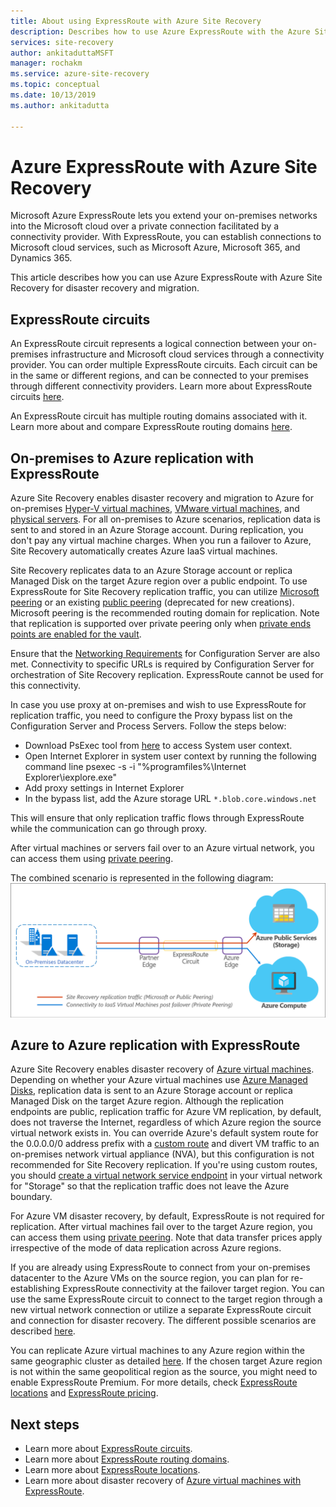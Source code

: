 ```yaml
---
title: About using ExpressRoute with Azure Site Recovery
description: Describes how to use Azure ExpressRoute with the Azure Site Recovery service for disaster recovery and migration.
services: site-recovery
author: ankitaduttaMSFT
manager: rochakm
ms.service: azure-site-recovery
ms.topic: conceptual
ms.date: 10/13/2019
ms.author: ankitadutta

---
```

# Azure ExpressRoute with Azure Site Recovery

Microsoft Azure ExpressRoute lets you extend your on-premises networks into the Microsoft cloud over a private connection facilitated by a connectivity provider. With ExpressRoute, you can establish connections to Microsoft cloud services, such as Microsoft Azure, Microsoft 365, and Dynamics 365.

This article describes how you can use Azure ExpressRoute with Azure Site Recovery for disaster recovery and migration.

## ExpressRoute circuits

An ExpressRoute circuit represents a logical connection between your on-premises infrastructure and Microsoft cloud services through a connectivity provider. You can order multiple ExpressRoute circuits. Each circuit can be in the same or different regions, and can be connected to your premises through different connectivity providers. Learn more about ExpressRoute circuits [here](../expressroute/expressroute-circuit-peerings.md).

An ExpressRoute circuit has multiple routing domains associated with it. Learn more about and compare ExpressRoute routing domains [here](../expressroute/expressroute-circuit-peerings.md#peeringcompare).

## On-premises to Azure replication with ExpressRoute

Azure Site Recovery enables disaster recovery and migration to Azure for on-premises [Hyper-V virtual machines](hyper-v-azure-architecture.md), [VMware virtual machines](vmware-azure-architecture.md), and [physical servers](physical-azure-architecture.md). For all on-premises to Azure scenarios, replication data is sent to and stored in an Azure Storage account. During replication, you don't pay any virtual machine charges. When you run a failover to Azure, Site Recovery automatically creates Azure IaaS virtual machines.

Site Recovery replicates data to an Azure Storage account or replica Managed Disk on the target Azure region over a public endpoint. To use ExpressRoute for Site Recovery replication traffic, you can utilize [Microsoft peering](../expressroute/expressroute-circuit-peerings.md#microsoftpeering) or an existing [public peering](../expressroute/about-public-peering.md) (deprecated for new creations). Microsoft peering is the recommended routing domain for replication. Note that replication is supported over private peering only when [private ends points are enabled for the vault](hybrid-how-to-enable-replication-private-endpoints.md).

Ensure that the [Networking Requirements](vmware-azure-configuration-server-requirements.md#network-requirements) for Configuration Server are also met. Connectivity to specific URLs is required by Configuration Server for orchestration of Site Recovery replication. ExpressRoute cannot be used for this connectivity. 

In case you use proxy at on-premises and wish to use ExpressRoute for replication traffic, you need to configure the Proxy bypass list on the Configuration Server and Process Servers. Follow the steps below:

- Download PsExec tool from [here](/sysinternals/downloads/psexec) to access System user context.
- Open Internet Explorer in system user context by running the following command line
    psexec -s -i "%programfiles%\Internet Explorer\iexplore.exe"
- Add proxy settings in Internet Explorer
- In the bypass list, add the Azure storage URL `*.blob.core.windows.net`

This will ensure that only replication traffic flows through ExpressRoute while the communication can go through proxy.

After virtual machines or servers fail over to an Azure virtual network, you can access them using [private peering](../expressroute/expressroute-circuit-peerings.md#privatepeering). 

The combined scenario is represented in the following diagram:
![On-premises-to-Azure with ExpressRoute](./media/concepts-expressroute-with-site-recovery/site-recovery-with-expressroute.png)

## Azure to Azure replication with ExpressRoute

Azure Site Recovery enables disaster recovery of [Azure virtual machines](azure-to-azure-architecture.md). Depending on whether your Azure virtual machines use [Azure Managed Disks](/azure/virtual-machines/managed-disks-overview), replication data is sent to an Azure Storage account or replica Managed Disk on the target Azure region. Although the replication endpoints are public, replication traffic for Azure VM replication, by default, does not traverse the Internet, regardless of which Azure region the source virtual network exists in. You can override Azure's default system route for the 0.0.0.0/0 address prefix with a [custom route](../virtual-network/virtual-networks-udr-overview.md#custom-routes) and divert VM traffic to an on-premises network virtual appliance (NVA), but this configuration is not recommended for Site Recovery replication. If you're using custom routes, you should [create a virtual network service endpoint](azure-to-azure-about-networking.md#create-network-service-endpoint-for-storage) in your virtual network for "Storage" so that the replication traffic does not leave the Azure boundary.

For Azure VM disaster recovery, by default, ExpressRoute is not required for replication. After virtual machines fail over to the target Azure region, you can access them using [private peering](../expressroute/expressroute-circuit-peerings.md#privatepeering). Note that data transfer prices apply irrespective of the mode of data replication across Azure regions.

If you are already using ExpressRoute to connect from your on-premises datacenter to the Azure VMs on the source region, you can plan for re-establishing ExpressRoute connectivity at the failover target region. You can use the same ExpressRoute circuit to connect to the target region through a new virtual network connection or utilize a separate ExpressRoute circuit and connection for disaster recovery. The different possible scenarios are described [here](azure-vm-disaster-recovery-with-expressroute.md#fail-over-azure-vms-when-using-expressroute).

You can replicate Azure virtual machines to any Azure region within the same geographic cluster as detailed [here](../site-recovery/azure-to-azure-support-matrix.md#region-support). If the chosen target Azure region is not within the same geopolitical region as the source, you might need to enable ExpressRoute Premium. For more details, check [ExpressRoute locations](../expressroute/expressroute-locations.md) and [ExpressRoute pricing](https://azure.microsoft.com/pricing/details/expressroute/).

## Next steps

- Learn more about [ExpressRoute circuits](../expressroute/expressroute-circuit-peerings.md).
- Learn more about [ExpressRoute routing domains](../expressroute/expressroute-circuit-peerings.md#peeringcompare).
- Learn more about [ExpressRoute locations](../expressroute/expressroute-locations.md).
- Learn more about disaster recovery of [Azure virtual machines with ExpressRoute](azure-vm-disaster-recovery-with-expressroute.md).